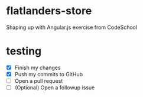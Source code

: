# flatlanders-store
Shaping up with Angular.js exercise from CodeSchool

# testing
- [x] Finish my changes
- [x] Push my commits to GitHub
- [ ] Open a pull request
- [ ] \(Optional) Open a followup issue
